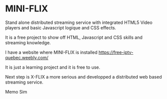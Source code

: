 # MINI-FLIX

Stand alone distributed streaming service with integrated HTML5 Video players and basic Javascript logique and CSS effects.

It is a free project to show off HTML, Javascript and CSS skills and streaming knowledge.

I have a website where MINI-FLIX is installed
https://free-iptv-quebec.weebly.com/

It is just a learning project and it is free to use.

Next step is X-FLIX a more serious and developped a distributed web based streaming service.

Memo Sim 
